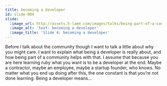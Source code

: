 ```yaml
---
title: becoming a developer
id: slide-004
slide:
  :image_url: http://assets.h-lame.com/images/talks/being-part-of-a-community/slides/004.png
  :image_alt: 'text: becoming a developer'
  :image_title: 'Slide 4: becoming a developer'
---
```

Before I talk about the community though I want to talk a little about why you might care.  I want to explain what being a developer is really about, and how being part of a community helps with that.  I assume that because you are here learning ruby what you want is to be a developer at the end.  Maybe a contractor, maybe an employee, maybe a startup founder, who knows.  No matter what you end up doing after this, the one constant is that you’re not done learning.  Being a developer means…
